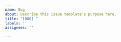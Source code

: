 ```yaml
---
name: Bug
about: Describe this issue template's purpose here.
title: "[BUG] "
labels: ''
assignees: ''

---
```



